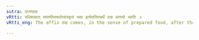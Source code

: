 ```yaml
---
sutra: दध्नष्ठक्
vRtti: दधिशब्दात् सप्तमीसमर्थात्संस्कृतं भक्षा इत्येतस्मिन्नर्थे ठक् प्रत्ययो भवति ॥
vRtti_eng: The affix ठक् comes, in the sense of prepared food, after the word '_dadhi_' ending in the locative case in construction.

---
```

